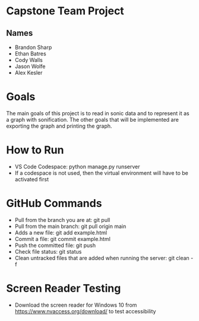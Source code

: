 # Capstone Team Project
## Names
* Brandon Sharp
* Ethan Batres
* Cody Walls
* Jason Wolfe
* Alex Kesler
# Goals
The main goals of this project is to read in sonic data and to represent it as a graph with sonification. The other goals that will be implemented are exporting the graph and printing the graph.
# How to Run
* VS Code Codespace: python manage.py runserver
* If a codespace is not used, then the virtual environment will have to be activated first   
# GitHub Commands
* Pull from the branch you are at: git pull
* Pull from the main branch: git pull origin main
* Adds a new file: git add example.html
* Commit a file: git commit example.html
* Push the committed file: git push
* Check file status: git status
* Clean untracked files that are added when running the server: git clean -f 
# Screen Reader Testing
* Download the screen reader for Windows 10 from https://www.nvaccess.org/download/ to test accessibility

